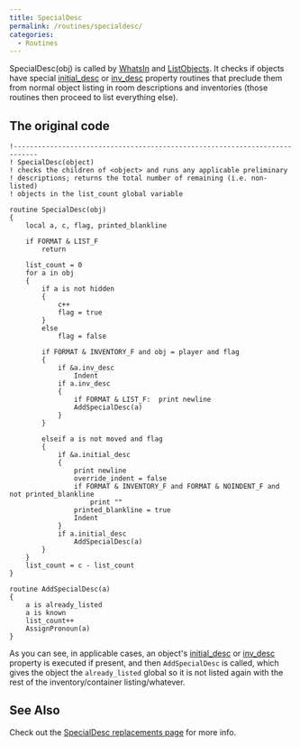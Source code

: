```yaml
---
title: SpecialDesc
permalink: /routines/specialdesc/
categories: 
  - Routines
---
```


SpecialDesc(obj) is called by [WhatsIn](WhatsIn) and
[ListObjects](ListObjects). It checks if objects have special
[initial_desc](Descriptions#initial_desc) or
[inv_desc](Inv_desc) property routines that preclude them
from normal object listing in room descriptions and inventories (those
routines then proceed to list everything else).

## The original code

    !----------------------------------------------------------------------------
    ! SpecialDesc(object)
    ! checks the children of <object> and runs any applicable preliminary
    ! descriptions; returns the total number of remaining (i.e. non-listed)
    ! objects in the list_count global variable

    routine SpecialDesc(obj)
    {
        local a, c, flag, printed_blankline

        if FORMAT & LIST_F
            return

        list_count = 0
        for a in obj
        {
            if a is not hidden
            {
                c++
                flag = true
            }
            else
                flag = false

            if FORMAT & INVENTORY_F and obj = player and flag
            {
                if &a.inv_desc
                    Indent
                if a.inv_desc
                {
                    if FORMAT & LIST_F:  print newline
                    AddSpecialDesc(a)
                }
            }

            elseif a is not moved and flag
            {
                if &a.initial_desc
                {
                    print newline
                    override_indent = false
                    if FORMAT & INVENTORY_F and FORMAT & NOINDENT_F and not printed_blankline
                        print ""
                    printed_blankline = true
                    Indent
                }
                if a.initial_desc
                    AddSpecialDesc(a)
            }
        }
        list_count = c - list_count
    }

    routine AddSpecialDesc(a)
    {
        a is already_listed
        a is known
        list_count++
        AssignPronoun(a)
    }

As you can see, in applicable cases, an object's
[initial_desc](Descriptions#initial_desc) or
[inv_desc](Inv_desc) property is executed if present, and
then `AddSpecialDesc` is called, which gives the object the
`already_listed` global so it is not listed again with the rest of the
inventory/container listing/whatever.

## See Also

Check out the [SpecialDesc replacements page](Replace_SpecialDesc) for more info.
